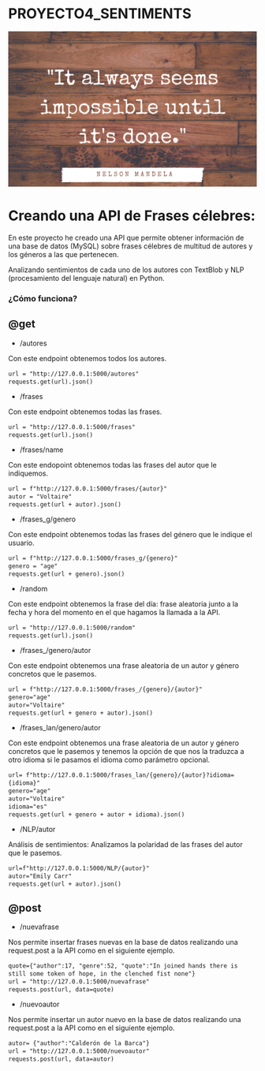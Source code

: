 # PROYECTO4_SENTIMENTS

![imagen](foto_quote.PNG)

# Creando una API de Frases célebres:
En este proyecto he creado una API que permite obtener información de una base de datos (MySQL) sobre frases célebres de multitud de autores y los géneros a las que pertenecen.

Analizando sentimientos de cada uno de los autores con TextBlob y NLP (procesamiento del lenguaje natural) en Python.

### ¿Cómo funciona?
## @get

- /autores

Con este endpoint obtenemos todos los autores.
```
url = "http://127.0.0.1:5000/autores"
requests.get(url).json()
```
- /frases

Con este endpoint obtenemos todas las frases.
```
url = "http://127.0.0.1:5000/frases"
requests.get(url).json()
```
- /frases/name

Con este endopoint obtenemos todas las frases del autor que le indiquemos.
```
url = f"http://127.0.0.1:5000/frases/{autor}"
autor = "Voltaire"
requests.get(url + autor).json()
```
- /frases_g/genero

Con este endpoint obtenemos todas las frases del género que le indique el usuario.
```
url = f"http://127.0.0.1:5000/frases_g/{genero}"
genero = "age"
requests.get(url + genero).json()
```
- /random

Con este endpoint obtenemos la frase del día: frase aleatoria junto a la fecha y hora del momento en el que hagamos la llamada a la API.
```
url = "http://127.0.0.1:5000/random"
requests.get(url).json()

```
- /frases_/genero/autor

Con este endpoint obtenemos una frase aleatoria de un autor y género concretos que le pasemos.
```
url = f"http://127.0.0.1:5000/frases_/{genero}/{autor}"
genero="age"
autor="Voltaire"
requests.get(url + genero + autor).json()
```

- /frases_lan/genero/autor

Con este endpoint obtenemos una frase aleatoria de un autor y género concretos que le pasemos y tenemos la opción de que nos la traduzca a otro idioma si le pasamos el idioma como parámetro opcional.
```
url= f"http://127.0.0.1:5000/frases_lan/{genero}/{autor}?idioma={idioma}"
genero="age"
autor="Voltaire"
idioma="es"
requests.get(url + genero + autor + idioma).json()
```

- /NLP/autor

Análisis de sentimientos: Analizamos la polaridad de las frases del autor que le pasemos.
```
url=f"http://127.0.0.1:5000/NLP/{autor}"
autor="Emily Carr"
requests.get(url + autor).json()
```


## @post

- /nuevafrase

Nos permite insertar frases nuevas en la base de datos realizando una request.post a la API como en el siguiente ejemplo. 

```
quote={"author":17, "genre":52, "quote":"In joined hands there is still some token of hope, in the clenched fist none"}
url = "http://127.0.0.1:5000/nuevafrase"
requests.post(url, data=quote)
```

- /nuevoautor

Nos permite insertar un autor nuevo en la base de datos realizando una request.post a la API como en el siguiente ejemplo. 

```
autor= {"author":"Calderón de la Barca"}
url = "http://127.0.0.1:5000/nuevoautor"
requests.post(url, data=autor)
```


